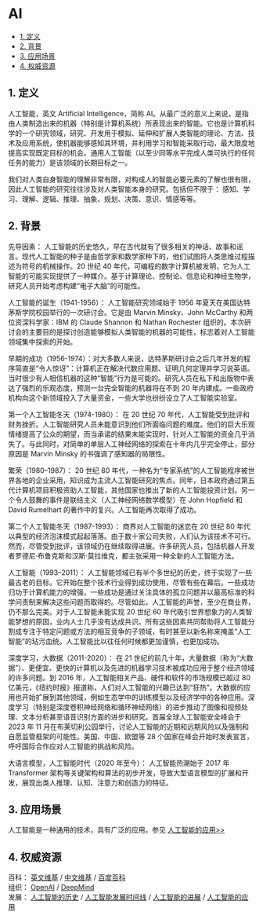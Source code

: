 # AI<!-- omit in toc -->

- [1. 定义](#1-定义)
- [2. 背景](#2-背景)
- [3. 应用场景](#3-应用场景)
- [4. 权威资源](#4-权威资源)

## 1. 定义

人工智能，英文 Artificial Intelligence，简称 AI。从最广泛的意义上来说，是指由人类制造出来的机器（特别是计算机系统）所表现出来的智能。它也是计算机科学的一个研究领域，研究、开发用于模拟、延伸和扩展人类智能的理论、方法、技术及应用系统，使机器能够感知其环境，并利用学习和智能采取行动，最大限度地提高实现既定目标的机会。通用人工智能（以至少同等水平完成人类可执行的任何任务的能力）是该领域的长期目标之一。

我们对人类自身智能的理解非常有限，对构成人的智能必要元素的了解也很有限，因此人工智能的研究往往涉及对人类智能本身的研究。包括但不限于： 感知、学习、理解、逻辑、推理、抽象、规划、决策、意识、情感等等。

## 2. 背景

先导因素： 人工智能的历史悠久，早在古代就有了很多相关的神话、故事和谣言。现代人工智能的种子是由哲学家和数学家种下的，他们试图将人类思维过程描述为符号的机械操作。20 世纪 40 年代，可编程的数字计算机被发明，它为人工智能的可能实现提供了一种媒介。基于计算理论、控制论、信息论和神经生物学，研究人员开始考虑构建“电子大脑”的可能性。

人工智能的诞生（1941-1956）： 人工智能研究领域始于 1956 年夏天在美国达特茅斯学院校园举行的一次研讨会。它是由 Marvin Minsky、John McCarthy 和两位资深科学家：IBM 的 Claude Shannon 和 Nathan Rochester 组织的。本次研讨会的主要目的是探讨创造能够模拟人类智能的机器的可能性，标志着对人工智能领域集中探索的开始。

早期的成功（1956-1974）：对大多数人来说，达特茅斯研讨会之后几年开发的程序简直是“令人惊讶”：计算机正在解决代数应用题、证明几何定理并学习说英语。当时很少有人相信机器的这种“智能”行为是可能的。研究人员在私下和出版物中表达了强烈的乐观态度，预测一台完全智能的机器将在不到 20 年内建成。一些政府机构向这个新领域投入了大量资金，一些大学也纷纷设立了人工智能实验室。

第一个人工智能冬天（1974-1980）： 在 20 世纪 70 年代，人工智能受到批评和财务挫折。人工智能研究人员未能意识到他们所面临问题的难度。他们的巨大乐观情绪提高了公众的期望，而当承诺的结果未能实现时，针对人工智能的资金几乎消失了。与此同时，对简单的单层人工神经网络的探索在十年内几乎完全停止，部分原因是 Marvin Minsky 的书强调了感知器的局限性。

繁荣（1980–1987）： 20 世纪 80 年代，一种名为“专家系统”的人工智能程序被世界各地的企业采用，知识成为主流人工智能研究的焦点。同年，日本政府通过第五代计算机项目积极资助人工智能，其他国家也推出了新的人工智能投资计划。另一个令人鼓舞的事件是联结主义（人工神经网络数学模型）在 John Hopfield 和 David Rumelhart 的著作中的复兴。人工智能再次取得了成功。

第二个人工智能冬天（1987-1993）： 商界对人工智能的迷恋在 20 世纪 80 年代以典型的经济泡沫模式起起落落。由于数十家公司失败，人们认为该技术不可行。然而，尽管受到批评，该领域仍在继续取得进展。许多研究人员，包括机器人开发者罗德尼·布鲁克斯和汉斯·莫拉维克，都主张采用一种全新的人工智能方法。

人工智能（1993–2011）： 人工智能领域已有半个多世纪的历史，终于实现了一些最古老的目标。它开始在整个技术行业得到成功使用，尽管有些在幕后。一些成功归功于计算机能力的增强，一些成功是通过关注具体的孤立问题并以最高标准的科学问责制来解决这些问题而取得的。尽管如此，人工智能的声誉，至少在商业界，仍不那么完美。对于人工智能未能实现 20 世纪 60 年代吸引世界想象力的人类智能梦想的原因，业内人士几乎没有达成共识。所有这些因素共同帮助将人工智能分割成专注于特定问题或方法的相互竞争的子领域，有时甚至以新名称来掩盖“人工智能”的玷污血统。人工智能比以往任何时候都更加谨慎，也更加成功。

深度学习，大数据（2011-2020）： 在 21 世纪的前几十年，大量数据（称为“大数据”）、更便宜、更快的计算机以及先进的机器学习技术被成功应用于整个经济领域的许多问题。到 2016 年，人工智能相关产品、硬件和软件的市场规模已超过 80 亿美元，《纽约时报》报道称，人们对人工智能的兴趣已达到“狂热”。大数据的应用也开始扩展到其他领域，例如生态学中的训练模型以及经济学中的各种应用。深度学习（特别是深度卷积神经网络和循环神经网络）的进步推动了图像和视频处理、文本分析甚至语音识别方面的进步和研究。首届全球人工智能安全峰会于 2023 年 11 月在布莱切利公园举行，讨论人工智能的近期和远期风险以及强制和自愿监管框架的可能性。美国、中国、欧盟等 28 个国家在峰会开始时发表宣言，呼吁国际合作应对人工智能的挑战和风险。

大语言模型，人工智能时代（2020 年至今）： 人工智能热潮始于 2017 年 Transformer 架构等关键架构和算法的初步开发，导致大型语言模型的扩展和开发，展现出类人推理、认知、注意力和创造力的特征。

## 3. 应用场景

人工智能是一种通用的技术，具有广泛的应用。参见 [人工智能的应用>>](https://en.wikipedia.org/wiki/Applications_of_artificial_intelligence)

## 4. 权威资源

百科： [英文维基](https://en.wikipedia.org/wiki/Artificial_intelligence) / [中文维基](https://zh.wikipedia.org/wiki/人工智能) / [百度百科](https://baike.baidu.com/item/人工智能/9180)  
组织： [OpenAI](https://openai.com) / [DeepMind](https://deepmind.google)  
发展： [人工智能的历史](https://en.wikipedia.org/wiki/History_of_artificial_intelligence) / [人工智能发展时间线](https://en.wikipedia.org/wiki/Timeline_of_artificial_intelligence) / [人工智能的进展](https://en.wikipedia.org/wiki/Progress_in_artificial_intelligence) / [人工智能的应用](https://en.wikipedia.org/wiki/Applications_of_artificial_intelligence)
